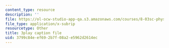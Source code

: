 ```yaml
---
content_type: resource
description: ''
file: https://ol-ocw-studio-app-qa.s3.amazonaws.com/courses/8-03sc-physics-iii-vibrations-and-waves-fall-2016/3799c84eef692b7f08a2e5962d2614ec_FCFpaKcpuXQ.srt
file_type: application/x-subrip
resourcetype: Other
title: 3play caption file
uid: 3799c84e-ef69-2b7f-08a2-e5962d2614ec
---
```

